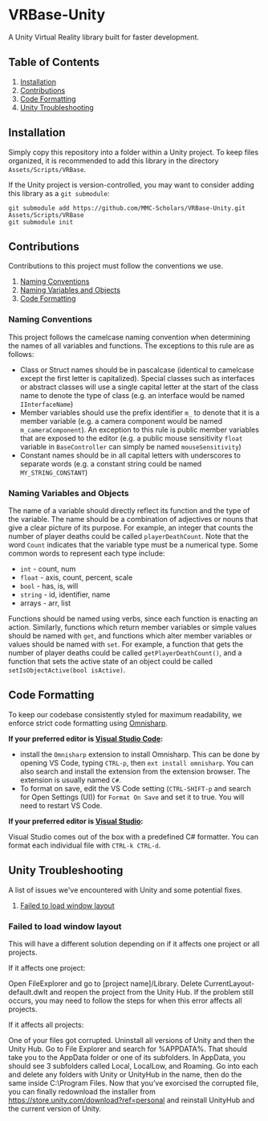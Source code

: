 # VRBase-Unity
A Unity Virtual Reality library built for faster development.

## Table of Contents
1. [Installation](#installation)
2. [Contributions](#contributions)
3. [Code Formatting](#codeFormatting)
4. [Unity Troubleshooting](#unityTroubleshooting)

## Installation <a name="installation"></a>
Simply copy this repository into a folder within a Unity project. To keep files organized,
it is recommended to add this library in the directory `Assets/Scripts/VRBase`.

If the Unity project is version-controlled, you may want to consider adding this library as 
a `git submodule`:
```
git submodule add https://github.com/MMC-Scholars/VRBase-Unity.git Assets/Scripts/VRBase
git submodule init
```

## Contributions <a name="contributions"></a>

Contributions to this project must follow the conventions we use.

1. [Naming Conventions](#namingConventions)
2. [Naming Variables and Objects](#namingVariablesAndObjects)
3. [Code Formatting](#codeFormatting)

### Naming Conventions <a name="namingConventions"></a>

This project follows the camelcase naming convention when determining the names of 
all variables and functions. The exceptions to this rule are as follows:
- Class or Struct names should be in pascalcase (identical to camelcase except 
  the first letter is capitalized). Special classes such as interfaces or abstract 
  classes will use a single capital letter at the start of the class name to denote the 
  type of class (e.g. an interface would be named `IInterfaceName`)
- Member variables should use the prefix identifier `m_` to denote that it is a 
  member variable (e.g. a camera component would be named `m_cameraComponent`). 
  An exception to this rule is public member variables that are exposed to the 
  editor (e.g. a public mouse sensitivity `float` variable in `BaseController` can simply 
  be named `mouseSensitivity`)
- Constant names should be in all capital letters with underscores to separate words 
  (e.g. a constant string could be named `MY_STRING_CONSTANT`)

### Naming Variables and Objects <a name="namingVariablesAndObjects"></a>

The name of a variable should directly reflect its function and the type of the variable.
The name should be a combination of adjectives or nouns that give a clear picture of its
purpose. For example, an integer that counts the number of player deaths could be called
`playerDeathCount`. Note that the word `Count` indicates that the variable type must be a 
numerical type. Some common words to represent each type include:

- `int` - count, num
- `float` - axis, count, percent, scale
- `bool` - has, is, will
- `string` - id, identifier, name
- arrays - arr, list

Functions should be named using verbs, since each function is enacting an action. Similarly,
functions which return member variables or simple values should be named with `get`, and 
functions which alter member variables or values should be named with `set`. For example, a
function that gets the number of player deaths could be called `getPlayerDeathCount()`, and
a function that sets the active state of an object could be called 
`setIsObjectActive(bool isActive)`.

## Code Formatting <a name="codeFormatting"></a>

To keep our codebase consistently styled for maximum readability, we enforce strict code
formatting using [Omnisharp](http://www.omnisharp.net/).

**If your preferred editor is [Visual Studio Code](https://code.visualstudio.com/):**

  - install the `Omnisharp` extension to install Omnisharp. This can be done by opening VS Code, typing `CTRL-p`, then `ext install omnisharp`. You can also search and install the extension from the extension browser. The extension is usually named `C#`.
  - To format on save, edit the VS Code setting (`CTRL-SHIFT-p` and search for Open Settings (UI)) for `Format On Save` and set it to true. You will need to restart VS Code.

**If your preferred editor is [Visual Studio](https://visualstudio.microsoft.com/):**

Visual Studio comes out of the box with a predefined C# formatter. You can format each individual file with `CTRL-k CTRL-d`.

## Unity Troubleshooting <a name = "unityTroubleshooting"></a>
A list of issues we've encountered with Unity and some potential fixes.

1. [Failed to load window layout](#windowLayout)

### Failed to load window layout <a name = "windowLayout"></a>
This will have a different solution depending on if it affects one project or all projects.

If it affects one project:
	
Open FileExplorer and go to [project name]/Library. Delete CurrentLayout-default.dwlt and reopen the project from the Unity Hub. If the problem still occurs, you may need to follow the steps for when this error affects all projects.

If it affects all projects:

One of your files got corrupted. Uninstall all versions of Unity and then the Unity Hub. Go to File Explorer and search for %APPDATA%. That should take you to the AppData folder or one of its subfolders. In AppData, you should see 3 subfolders called Local, LocalLow, and Roaming. Go into each and delete any folders with Unity or UnityHub in the name, then do the same inside C:\Program Files. Now that you’ve exorcised the corrupted file, you can finally redownload the installer from https://store.unity.com/download?ref=personal and reinstall UnityHub and the current version of Unity.

